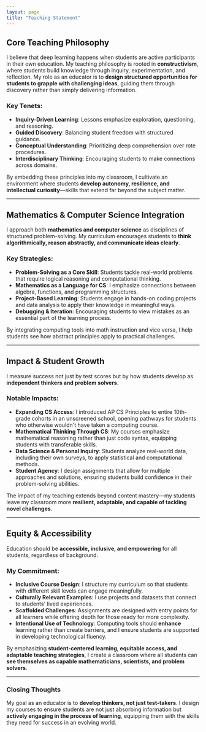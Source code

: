 ```yaml
---
layout: page
title: "Teaching Statement"
---
```


## Core Teaching Philosophy

I believe that deep learning happens when students are active participants in their own education. My teaching philosophy is rooted in **constructivism**, where students build knowledge through inquiry, experimentation, and reflection. My role as an educator is to **design structured opportunities for students to grapple with challenging ideas**, guiding them through discovery rather than simply delivering information.

### Key Tenets:
- **Inquiry-Driven Learning**: Lessons emphasize exploration, questioning, and reasoning.
- **Guided Discovery**: Balancing student freedom with structured guidance.
- **Conceptual Understanding**: Prioritizing deep comprehension over rote procedures.
- **Interdisciplinary Thinking**: Encouraging students to make connections across domains.

By embedding these principles into my classroom, I cultivate an environment where students **develop autonomy, resilience, and intellectual curiosity**—skills that extend far beyond the subject matter.

---

## Mathematics & Computer Science Integration

I approach both **mathematics and computer science** as disciplines of structured problem-solving. My curriculum encourages students to **think algorithmically, reason abstractly, and communicate ideas clearly**.

### Key Strategies:
- **Problem-Solving as a Core Skill**: Students tackle real-world problems that require logical reasoning and computational thinking.
- **Mathematics as a Language for CS**: I emphasize connections between algebra, functions, and programming structures.
- **Project-Based Learning**: Students engage in hands-on coding projects and data analysis to apply their knowledge in meaningful ways.
- **Debugging & Iteration**: Encouraging students to view mistakes as an essential part of the learning process.

By integrating computing tools into math instruction and vice versa, I help students see how abstract principles apply to practical challenges.

---

## Impact & Student Growth

I measure success not just by test scores but by how students develop as **independent thinkers and problem solvers**.

### Notable Impacts:
- **Expanding CS Access**: I introduced AP CS Principles to entire 10th-grade cohorts in an unscreened school, opening pathways for students who otherwise wouldn't have taken a computing course.
- **Mathematical Thinking Through CS**: My courses emphasize mathematical reasoning rather than just code syntax, equipping students with transferable skills.
- **Data Science & Personal Inquiry**: Students analyze real-world data, including their own surveys, to apply statistical and computational methods.
- **Student Agency**: I design assignments that allow for multiple approaches and solutions, ensuring students build confidence in their problem-solving abilities.

The impact of my teaching extends beyond content mastery—my students leave my classroom more **resilient, adaptable, and capable of tackling novel challenges**.

---

## Equity & Accessibility

Education should be **accessible, inclusive, and empowering** for all students, regardless of background.

### My Commitment:
- **Inclusive Course Design**: I structure my curriculum so that students with different skill levels can engage meaningfully.
- **Culturally Relevant Examples**: I use projects and datasets that connect to students' lived experiences.
- **Scaffolded Challenges**: Assignments are designed with entry points for all learners while offering depth for those ready for more complexity.
- **Intentional Use of Technology**: Computing tools should **enhance** learning rather than create barriers, and I ensure students are supported in developing technological fluency.

By emphasizing **student-centered learning, equitable access, and adaptable teaching strategies**, I create a classroom where all students can **see themselves as capable mathematicians, scientists, and problem solvers**.

---

### Closing Thoughts

My goal as an educator is to **develop thinkers, not just test-takers**. I design my courses to ensure students are not just absorbing information but **actively engaging in the process of learning**, equipping them with the skills they need for success in an evolving world.

